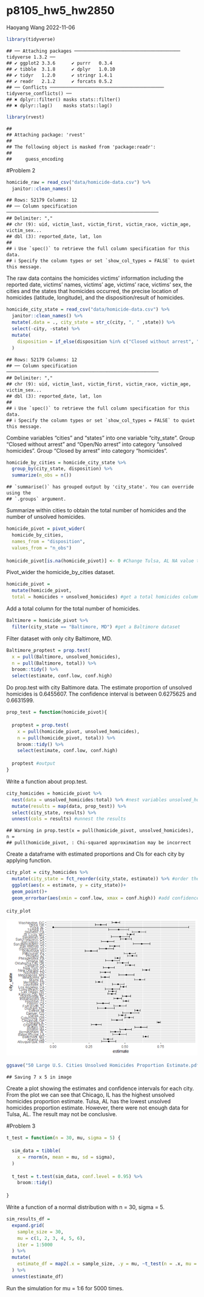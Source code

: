 p8105_hw5_hw2850
================
Haoyang Wang
2022-11-06

``` r
library(tidyverse)
```

    ## ── Attaching packages ─────────────────────────────────────── tidyverse 1.3.2 ──
    ## ✔ ggplot2 3.3.6      ✔ purrr   0.3.4 
    ## ✔ tibble  3.1.8      ✔ dplyr   1.0.10
    ## ✔ tidyr   1.2.0      ✔ stringr 1.4.1 
    ## ✔ readr   2.1.2      ✔ forcats 0.5.2 
    ## ── Conflicts ────────────────────────────────────────── tidyverse_conflicts() ──
    ## ✖ dplyr::filter() masks stats::filter()
    ## ✖ dplyr::lag()    masks stats::lag()

``` r
library(rvest)
```

    ## 
    ## Attaching package: 'rvest'
    ## 
    ## The following object is masked from 'package:readr':
    ## 
    ##     guess_encoding

\#Problem 2

``` r
homicide_raw = read_csv("data/homicide-data.csv") %>% 
  janitor::clean_names()
```

    ## Rows: 52179 Columns: 12
    ## ── Column specification ────────────────────────────────────────────────────────
    ## Delimiter: ","
    ## chr (9): uid, victim_last, victim_first, victim_race, victim_age, victim_sex...
    ## dbl (3): reported_date, lat, lon
    ## 
    ## ℹ Use `spec()` to retrieve the full column specification for this data.
    ## ℹ Specify the column types or set `show_col_types = FALSE` to quiet this message.

The raw data contains the homicides victims’ information including the
reported date, victims’ names, victims’ age, victims’ race, victims’
sex, the cities and the states that homicides occurred, the precise
location of homicides (latitude, longitude), and the disposition/result
of homicides.

``` r
homicide_city_state = read_csv("data/homicide-data.csv") %>% 
  janitor::clean_names() %>% 
  mutate(.data = ., city_state = str_c(city, ", " ,state)) %>% 
  select(-city, -state) %>% 
  mutate(
    disposition = if_else(disposition %in% c("Closed without arrest", "Open/No arrest"), "unsolved_homicides", "homicides") 
  )
```

    ## Rows: 52179 Columns: 12
    ## ── Column specification ────────────────────────────────────────────────────────
    ## Delimiter: ","
    ## chr (9): uid, victim_last, victim_first, victim_race, victim_age, victim_sex...
    ## dbl (3): reported_date, lat, lon
    ## 
    ## ℹ Use `spec()` to retrieve the full column specification for this data.
    ## ℹ Specify the column types or set `show_col_types = FALSE` to quiet this message.

Combine variables “cities” and “states” into one variable “city_state”.
Group “Closed without arrest” and “Open/No arrest” into category
“unsolved homicides”. Group “Closed by arrest” into category
“homicides”.

``` r
homicide_by_cities = homicide_city_state %>% 
  group_by(city_state, disposition) %>% 
  summarize(n_obs = n())
```

    ## `summarise()` has grouped output by 'city_state'. You can override using the
    ## `.groups` argument.

Summarize within cities to obtain the total number of homicides and the
number of unsolved homicides.

``` r
homicide_pivot = pivot_wider(
  homicide_by_cities,
  names_from = "disposition",
  values_from = "n_obs") 

homicide_pivot[is.na(homicide_pivot)] <- 0 #Change Tulsa, AL NA value to 0
```

Pivot_wider the homicide_by_cities dataset.

``` r
homicide_pivot = 
  mutate(homicide_pivot,
  total = homicides + unsolved_homicides) #get a total homicides column by adding homicides and unsolved homicides
```

Add a total column for the total number of homicides.

``` r
Baltimore = homicide_pivot %>% 
  filter(city_state == "Baltimore, MD") #get a Baltimore dataset
```

Filter dataset with only city Baltimore, MD.

``` r
Baltimore_proptest = prop.test(
  x = pull(Baltimore, unsolved_homicides),
  n = pull(Baltimore, total)) %>% 
  broom::tidy() %>% 
  select(estimate, conf.low, conf.high)
```

Do prop.test with city Baltimore data. The estimate proportion of
unsolved homicides is 0.6455607. The confidence interval is between
0.6275625 and 0.6631599.

``` r
prop_test = function(homicide_pivot){
  
  proptest = prop.test(
    x = pull(homicide_pivot, unsolved_homicides),
    n = pull(homicide_pivot, total)) %>% 
    broom::tidy() %>% 
    select(estimate, conf.low, conf.high)
  
  proptest #output
}
```

Write a function about prop.test.

``` r
city_homicides = homicide_pivot %>% 
  nest(data = unsolved_homicides:total) %>% #nest variables unsolved_homicides and total within tidied homicide_pivot dataset 
  mutate(results = map(data, prop_test)) %>% 
  select(city_state, results) %>% 
  unnest(cols = results) #unnest the results
```

    ## Warning in prop.test(x = pull(homicide_pivot, unsolved_homicides), n =
    ## pull(homicide_pivot, : Chi-squared approximation may be incorrect

Create a dataframe with estimated proportions and CIs for each city by
applying function.

``` r
city_plot = city_homicides %>% 
  mutate(city_state = fct_reorder(city_state, estimate)) %>% #order the cities by their estimate proportion
  ggplot(aes(x = estimate, y = city_state))+
  geom_point()+
  geom_errorbar(aes(xmin = conf.low, xmax = conf.high)) #add confidence interval

city_plot
```

![](p8105_hw5_hw2850_files/figure-gfm/unnamed-chunk-11-1.png)<!-- -->

``` r
ggsave("50 Large U.S. Cities Unsolved Homicides Proportion Estimate.pdf", plot = last_plot())
```

    ## Saving 7 x 5 in image

Create a plot showing the estimates and confidence intervals for each
city. From the plot we can see that Chicago, IL has the highest unsolved
homicides proportion estimate. Tulsa, AL has the lowest unsolved
homicides proportion estimate. However, there were not enough data for
Tulsa, AL. The result may not be conclusive.

\#Problem 3

``` r
t_test = function(n = 30, mu, sigma = 5) {
  
  sim_data = tibble(
    x = rnorm(n, mean = mu, sd = sigma),
  )
  
  t_test = t.test(sim_data, conf.level = 0.95) %>% 
    broom::tidy()

}
```

Write a function of a normal distribution with n = 30, sigma = 5.

``` r
sim_results_df =
  expand.grid(
    sample_size = 30,
    mu = c(1, 2, 3, 4, 5, 6),
    iter = 1:5000
  ) %>% 
  mutate(
    estimate_df = map2(.x = sample_size, .y = mu, ~t_test(n = .x, mu = .y))
  ) %>% 
  unnest(estimate_df)
```

Run the simulation for mu = 1:6 for 5000 times.
